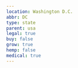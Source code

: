 ```yaml
---
location: Washington D.C.
abbr: DC
type: state
parent: usa
legal: true
buy: false
grow: true
hemp: false
medical: true
---
```

